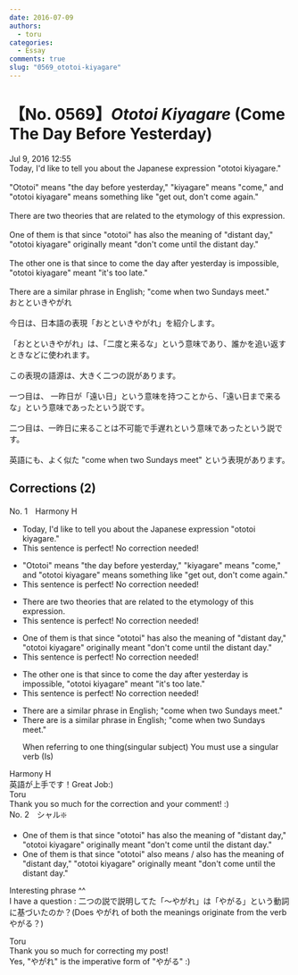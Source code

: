 ```yaml
---
date: 2016-07-09
authors:
  - toru
categories:
  - Essay
comments: true
slug: "0569_ototoi-kiyagare"
---
```


# 【No. 0569】<strong><em>Ototoi Kiyagare</em></strong> (Come The Day Before Yesterday)
<div class="date">Jul 9, 2016 12:55</div>
<div id="post"><div id="body_show_ori">
Today, I'd like to tell you about the Japanese expression "ototoi kiyagare."<br/><br/>"Ototoi" means "the day before yesterday," "kiyagare" means "come," and "ototoi kiyagare" means something like "get out, don't come again."<br/><br/>There are two theories that are related to the etymology of this expression.<br/><br/>One of them is that since "ototoi" has also the meaning of "distant day," "ototoi kiyagare" originally meant "don't come until the distant day."<br/><br/>The other one is that since to come the day after yesterday is impossible, "ototoi kiyagare" meant "it's too late."<br/><br/>There are a similar phrase in English; "come when two Sundays meet."
</div></div>

<!-- more -->

<div id="post_ja"><div id="body_show_mo">
おとといきやがれ<br/><br/>今日は、日本語の表現「おとといきやがれ」を紹介します。<br/><br/>「おとといきやがれ」は、「二度と来るな」という意味であり、誰かを追い返すときなどに使われます。<br/><br/>この表現の語源は、大きく二つの説があります。<br/><br/>一つ目は、 一昨日が「遠い日」という意味を持つことから、「遠い日まで来るな」という意味であったという説です。<br/><br/>二つ目は、一昨日に来ることは不可能で手遅れという意味であったという説です。<br/><br/>英語にも、よく似た "come when two Sundays meet" という表現があります。
</div></div>

## Corrections (2)
<div id="block"><div class="first_name"> No. 1　<span class="just_name">Harmony H</span></div><div id="block2">
<ul class="correction_field">
<li class="incorrect">Today, I'd like to tell you about the Japanese expression "ototoi kiyagare."</li>
<li class="corrected perfect">This sentence is perfect! No correction needed!</li>
</ul>
<ul class="correction_field">
<li class="incorrect">"Ototoi" means "the day before yesterday," "kiyagare" means "come," and "ototoi kiyagare" means something like "get out, don't come again."</li>
<li class="corrected perfect">This sentence is perfect! No correction needed!</li>
</ul>
<ul class="correction_field">
<li class="incorrect">There are two theories that are related to the etymology of this expression.</li>
<li class="corrected perfect">This sentence is perfect! No correction needed!</li>
</ul>
<ul class="correction_field">
<li class="incorrect">One of them is that since "ototoi" has also the meaning of "distant day," "ototoi kiyagare" originally meant "don't come until the distant day."</li>
<li class="corrected perfect">This sentence is perfect! No correction needed!</li>
</ul>
<ul class="correction_field">
<li class="incorrect">The other one is that since to come the day after yesterday is impossible, "ototoi kiyagare" meant "it's too late."</li>
<li class="corrected perfect">This sentence is perfect! No correction needed!</li>
</ul>
<ul class="correction_field">
<li class="incorrect">There are a similar phrase in English; "come when two Sundays meet."</li>
<li class="corrected correct">
There <span class="sline">are<span class="f_red"> is</span> </span>a similar phrase in English; "come when two Sundays meet."
<p class="correction_comment">When referring to one thing(singular subject) You must use a singular verb (Is)</p>
</li>
</ul>
</div><div class="name"><span class="just_name">Harmony H</span><br>
英語が上手です！Great Job:)
</div>
<div class="name"><span class="just_name">Toru</span><br>
Thank you so much for the correction and your comment! :)
</div>
</div>
<div id="block"><div class="first_name"> No. 2　<span class="just_name">シャル❇️</span></div><div id="block2">
<ul class="correction_field">
<li class="incorrect">One of them is that since "ototoi" has also the meaning of "distant day," "ototoi kiyagare" originally meant "don't come until the distant day."</li>
<li class="corrected correct">
One of them is that since "ototoi" also means / also has the meaning of "distant day," "ototoi kiyagare" originally meant "don't come until the distant day."
</li>
</ul>
<p class="comment_small">
 Interesting phrase ^^
 <br/>
 I have a question : 二つの説で説明してた「～やがれ」は「やがる」という動詞に基づいたのか？(Does やがれ of both the meanings originate from the verb やがる？)
</p>

</div><div class="name"><span class="just_name">Toru</span><br>
Thank you so much for correcting my post!<br/>Yes, "やがれ" is the imperative form of "やがる" :)
</div>
</div>

